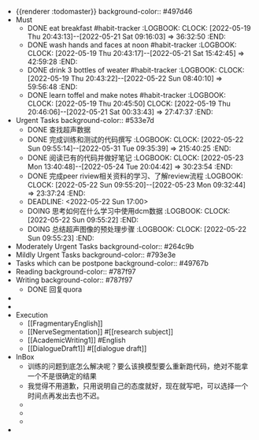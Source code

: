 - {{renderer :todomaster}}
  background-color:: #497d46
- Must
	- DONE eat breakfast #habit-tracker
	  :LOGBOOK:
	  CLOCK: [2022-05-19 Thu 20:43:13]--[2022-05-21 Sat 09:16:03] =>  36:32:50
	  :END:
	- DONE wash hands and faces at noon #habit-tracker
	  :LOGBOOK:
	  CLOCK: [2022-05-19 Thu 20:43:17]--[2022-05-21 Sat 15:42:45] =>  42:59:28
	  :END:
	- DONE drink 3 bottles of weater #habit-tracker
	  :LOGBOOK:
	  CLOCK: [2022-05-19 Thu 20:43:22]--[2022-05-22 Sun 08:40:10] =>  59:56:48
	  :END:
	- DONE learn toffel and make notes #habit-tracker
	  :LOGBOOK:
	  CLOCK: [2022-05-19 Thu 20:45:50]
	  CLOCK: [2022-05-19 Thu 20:46:06]--[2022-05-21 Sat 00:33:43] =>  27:47:37
	  :END:
- Urgent Tasks
  background-color:: #533e7d
	- DONE 查找超声数据
	- DONE 完成训练和测试的代码撰写
	  :LOGBOOK:
	  CLOCK: [2022-05-22 Sun 09:55:14]--[2022-05-31 Tue 09:35:39] =>  215:40:25
	  :END:
	- DONE 阅读已有的代码并做好笔记
	  :LOGBOOK:
	  CLOCK: [2022-05-23 Mon 13:40:48]--[2022-05-24 Tue 20:04:42] =>  30:23:54
	  :END:
	- DONE 完成peer riview相关资料的学习、了解review流程
	  :LOGBOOK:
	  CLOCK: [2022-05-22 Sun 09:55:20]--[2022-05-23 Mon 09:32:44] =>  23:37:24
	  :END:
	- DEADLINE: <2022-05-22 Sun 17:00>
	- DOING 思考如何在什么学习中使用dcm数据
	  :LOGBOOK:
	  CLOCK: [2022-05-22 Sun 09:55:22]
	  :END:
	- DOING 总结超声图像的预处理步骤
	  :LOGBOOK:
	  CLOCK: [2022-05-22 Sun 09:55:23]
	  :END:
- Moderately Urgent Tasks
  background-color:: #264c9b
- Mildly Urgent Tasks
  background-color:: #793e3e
- Tasks which can be postpone
  background-color:: #49767b
- Reading
  background-color:: #787f97
- Writing
  background-color:: #787f97
	- DONE 回复quora
-
-
- Execution
	- [[FragmentaryEnglish]]
	- [[NerveSegmentation]] #[[research subject]]
	- [[AcademicWriting1]] #English
	- [[DialogueDraft1]] #[[dialogue draft]]
- InBox
	- 训练的问题到底怎么解决呢？要么该换模型要么重新跑代码，绝对不能拿一个不是很确定的结果
	- 我觉得不用道歉，只用说明自己的态度就好，现在就写吧，可以选择一个时间点再发出去也不迟。
	-
	-
	-
-
